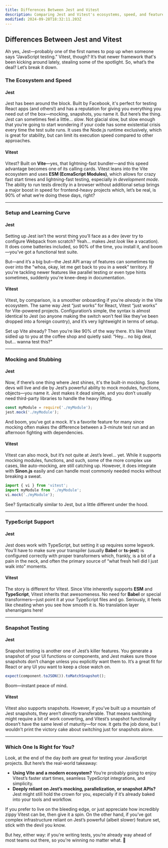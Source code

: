 ```yaml
---
title: Differences Between Jest and Vitest
description: Comparing Jest and Vitest's ecosystems, speed, and features.
modified: 2024-09-28T18:32:11.203Z
---
```


## Differences Between Jest and Vitest

Ah yes, Jest—probably one of the first names to pop up when someone says “JavaScript testing.” Vitest, though? It’s that newer framework that's been kicking around lately, stealing some of the spotlight. So, what’s the deal? Let’s break it down.

### The Ecosystem and Speed

#### Jest

Jest has been around the block. Built by Facebook, it's perfect for testing React apps (and others!) and has a reputation for giving you everything you need out of the box—mocking, snapshots, you name it. But here’s the thing. Jest can sometimes feel a little… *slow*. Not glacial slow, but slow enough that you’re going to start wondering if your code has some existential crisis every time the test suite runs. It uses the Node.js runtime exclusively, which is great for stability, but can limit its execution speed compared to other approaches.

#### Vitest

Vitest? Built on **Vite**—yes, that lightning-fast bundler—and this speed advantage becomes one of its calling cards. Vitest leans into the Vite ecosystem and uses **ESM (EcmaScript Modules)**, which allows for crazy fast start times and lightning-fast testing, especially in *development mode*. The ability to run tests directly in a browser without additional setup brings a major boost in speed for frontend-heavy projects which, let’s be real, is 90% of what we’re doing these days, right?

***

### Setup and Learning Curve

#### Jest

Setting up Jest isn’t the worst thing you’ll face as a dev (ever try to configure Webpack from scratch? Yeah… makes Jest *look* like a vacation). It does come batteries included, so 90% of the time, you install it, and boom—you’ve got a functional test suite.

But—and it’s a big but—the Jest API array of features can sometimes tip over into the "whoa, okay, let me get back to you in a week" territory. If you're tackling newer features like parallel testing or even type hints sometimes, suddenly you're knee-deep in documentation.

#### Vitest

Vitest, by comparison, is a smoother onboarding if you're *already* in the Vite ecosystem. The same way Jest “just works” for React, Vitest “just works” for Vite-powered projects. Configuration’s simple, the syntax is almost identical to Jest (so anyone making the switch won’t feel like they’ve been dropped into a foreign country), and it’s very lightweight in terms of setup.

Set up Vite already? Then you’re like 90% of the way there. It’s like Vitest sidled up to you at the coffee shop and quietly said: “Hey… no big deal, but… wanna test this?"

***

### Mocking and Stubbing

#### Jest

Now, if there’s one thing where Jest shines, it's the built-in mocking. Some devs will live and die by Jest’s powerful ability to mock modules, functions, objects—you name it. Jest makes it dead simple, and you don’t usually need third-party libraries to handle the heavy lifting.

```javascript
const myModule = require('./myModule');
jest.mock('./myModule');
```

And boom, you’ve got a mock. It's a favorite feature for many since mocking often makes the difference between a 3-minute test run and an afternoon fighting with dependencies.

#### Vitest

Vitest can also mock, but it’s not quite at Jest’s level… yet. While it supports mocking modules, functions, and such, some of the more complex use cases, like auto-mocking, are still catching up. However, it does integrate with **Sinon.js** easily and can handle most commonly needed mocks without breaking a sweat.

```javascript
import { vi } from 'vitest';
import myModule from './myModule';
vi.mock('./myModule');
```

See? Syntactically similar to Jest, but a little different under the hood.

***

### TypeScript Support

#### Jest

Jest does work with TypeScript, but setting it up requires some legwork. You’ll have to make sure your transpiler (usually **Babel** or **ts-jest**) is configured correctly with proper transformers which, frankly, is a bit of a pain in the neck, and often the primary source of “what fresh hell did I just walk into" moments.

#### Vitest

The story is different for Vitest. Since Vite inherently supports **ESM** and **TypeScript**, Vitest inherits that awesomeness. No need for **Babel** or special transformers—just point it at your TypeScript files and go. Seriously, it feels like cheating when you see how smooth it is. No translation layer shenanigans here!

***

### Snapshot Testing

#### Jest

Snapshot testing is another one of Jest’s killer features. You generate a snapshot of your UI functions or components, and Jest makes sure those snapshots don’t change unless you explicitly want them to. It’s a great fit for React or any UI you want to keep a close watch on.

```javascript
expect(component.toJSON()).toMatchSnapshot();
```

Boom—instant peace of mind.

#### Vitest

Vitest also supports snapshots. However, if you’ve built up a mountain of Jest snapshots, they aren’t *directly* transferable. That means switching might require a bit of work converting, and Vitest’s snapshot functionality doesn’t have the same level of maturity—for now. It gets the job done, but I wouldn’t print the victory cake about switching just for snapshots alone.

***

### Which One Is Right for You?

Look, at the end of the day *both* are great for testing your JavaScript projects. But here’s the real-world takeaway:

- **Using Vite and a modern ecosystem?** You’re probably going to enjoy Vitest’s faster start times, seamless TypeScript integrations, and simplicity.
- **Deeply reliant on Jest’s mocking, parallelization, or snapshot APIs?** Jest might still hold the crown for you, especially if it’s already baked into your tools and workflow.

If you prefer to live on the bleeding edge, or just appreciate how incredibly zippy Vitest can be, then give it a spin. On the other hand, if you’ve got complex infrastructure reliant on Jest’s powerful (albeit slower) feature set, stick with the devil you know.

But hey, either way: if you're writing tests, you’re already way ahead of most teams out there, so you're winning no matter what. 🎉

```ts
```
